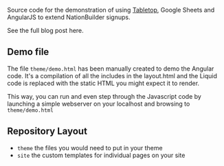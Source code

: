 Source code for the demonstration of using [Tabletop](https://github.com/times/angular-tabletop), Google Sheets and AngularJS to extend NationBuilder signups.

See the full blog post here.

## Demo file
The file `theme/demo.html` has been manually created to demo the Angular code. It's a compilation of all the includes in the layout.html and the Liquid code is replaced with the static HTML you might expect it to render.

This way, you can run and even step through the Javascript code by launching a simple webserver on your localhost and browsing to `theme/demo.html`

## Repository Layout

* `theme` the files you would need to put in your theme
* `site` the custom templates for individual pages on your site
